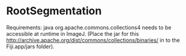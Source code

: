 # RootSegmentation

Requirements:
java org.apache.commons.collections4 needs to be accessible at runtime in ImageJ.
(Place the jar for this http://archive.apache.org/dist/commons/collections/binaries/ in to the Fiji.app/jars folder).